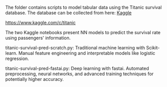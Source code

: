 The folder contains scripts to model tabular data using the Titanic survival database. The database can be collected from here: [Kaggle](https://www.kaggle.com/c/titanic)

https://www.kaggle.com/c/titanic

The two Kaggle notebooks present NN models to predict the survival rate using passengers' information. 

titanic-survival-pred-scratch.py:
Traditional machine learning with Scikit-learn. Manual feature engineering and interpretable models like logistic regression.


titanic-survival-pred-fastai.py:
Deep learning with fastai. Automated preprocessing, neural networks, and advanced training techniques for potentially higher accuracy.
